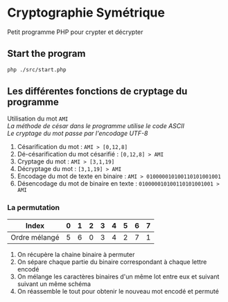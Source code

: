 # Cryptographie Symétrique

Petit programme PHP pour crypter et décrypter

## Start the program

```sh
php ./src/start.php
```

## Les différentes fonctions de cryptage du programme

Utilisation du mot `AMI`  
_La méthode de césar dans le programme utilise le code ASCII_  
_Le cryptage du mot passe par l'encodage UTF-8_

1. Césarification du mot : `AMI > [0,12,8]`
2. Dé-césarification du mot césarifié : `[0,12,8] > AMI`
3. Cryptage du mot : `AMI > [3,1,19]`
4. Décryptage du mot : `[3,1,19] > AMI`
5. Encodage du mot de texte en binaire : `AMI > 010000010100110101001001`
6. Désencodage du mot de binaire en texte : `010000010100110101001001 > AMI`

### La permutation

Index | 0 | 1 | 2 | 3 | 4 | 5 | 6 | 7
--- | --- | --- | --- | --- | --- | --- | --- | ---
Ordre mélangé | 5 | 6 | 0 | 3 | 4 | 2 | 7 | 1

1. On récupère la chaine binaire à permuter
2. On sépare chaque partie du binaire correspondant à chaque lettre encodé
3. On mélange les caractères binaires d'un même lot entre eux et suivant suivant un même schéma
4. On réassemble le tout pour obtenir le nouveau mot encodé et permuté
